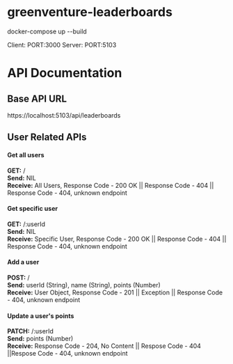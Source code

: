 # greenventure-leaderboards

docker-compose up --build

Client: PORT:3000
Server: PORT:5103

# API Documentation

## Base API URL
https://localhost:5103/api/leaderboards

## User Related APIs

#### Get all users
**GET:** /<br>
**Send:** NIL <br>
**Receive:** All Users, Response Code - 200 OK || Response Code - 404 || Response Code - 404, unknown endpoint

#### Get specific user
**GET:** /:userId <br>
**Send:** NIL <br>
**Receive:** Specific User, Response Code - 200 OK || Response Code - 404 || Response Code - 404, unknown endpoint

#### Add a user
**POST:** / <br>
**Send:** userId (String), name (String), points (Number)<br>
**Receive:**  User Object, Response Code - 201 || Exception || Response Code - 404, unknown endpoint

#### Update a user's points
**PATCH:** /:userId <br>
**Send:** points (Number) <br>
**Receive:** Response Code - 204, No Content || Respose Code - 404 ||Respose Code - 404, unknown endpoint
